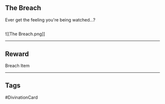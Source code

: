 ## The Breach
Ever get the feeling you're being watched...?
## 
![[The Breach.png]]

---
## Reward
Breach Item

---
## Tags
#DivinationCard